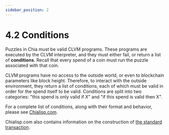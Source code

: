 ```yaml
---
sidebar_position: 2
---
```


# 4.2 Conditions

Puzzles in Chia must be valid CLVM programs. These programs are executed by the CLVM interpreter, and they must either fail, or return a list of **conditions**.  Recall that every spend of a coin must run the puzzle associated with that coin. 

CLVM programs have no access to the outside world, or even to blockchain parameters like block height. Therefore, to interact with the outside environment, they return a list of conditions, each of which must be valid in order for the spend itself to be valid. Conditions are split into two categories: "this spend is only valid if X" and "if this spend is valid then X".

For a complete list of conditions, along with their format and behavior, please see [Chialisp.com](https://chialisp.com/docs/coins_spends_and_wallets#conditions "Conditions in Chialisp").

Chialisp.com also contains information on the construction of [the standard transaction](https://chialisp.com/docs/standard_transaction).